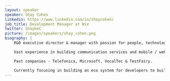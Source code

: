 ```yaml
---
layout: speaker
speaker: Shay Cohen
linkedin: https://www.linkedin.com/in/shaycohen/
job_title: Development Manager at Wix
twitter: ShaykeC
picture: /images/speakers/shay_cohen.png
biography: |
    R&D executive director & manager with passion for people, technology, and customers.

    Vast experience in building communication services and mobile / web applications.

    Past companies - Telefonica, Microsoft, VocalTec & TestFairy.

    Currently focusing in building an eco system for developers to build applications and web solutions on top of the Wix platform.
---
```

